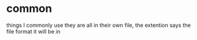# common
things I commonly use
they are all in their own file, the extention says the file format it will be in
